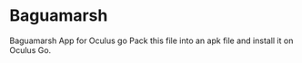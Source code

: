# Baguamarsh
Baguamarsh App for Oculus go
Pack this file into an apk file and install it on Oculus Go.
